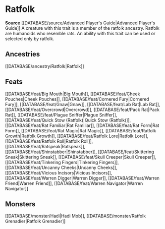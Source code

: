 ﻿---
id: '234'
name: Ratfolk
rarity: Common
source: '[[DATABASE/source/Advanced Player''s Guide|Advanced Player''s Guide]]'
trait:
- Ratfolk
type: Trait

---
# Ratfolk

**Source** [[DATABASE/source/Advanced Player's Guide|Advanced Player's Guide]] 
A creature with this trait is a member of the ratfolk ancestry. Ratfolk are humanoids who resemble rats. An ability with this trait can be used or selected only by ratfolk.

## Ancestries

[[DATABASE/ancestry/Ratfolk|Ratfolk]]

## Feats

[[DATABASE/feat/Big Mouth|Big Mouth]], [[DATABASE/feat/Cheek Pouches|Cheek Pouches]], [[DATABASE/feat/Cornered Fury|Cornered Fury]], [[DATABASE/feat/Gnaw|Gnaw]], [[DATABASE/feat/Lab Rat|Lab Rat]], [[DATABASE/feat/Overcrowd|Overcrowd]], [[DATABASE/feat/Pack Rat|Pack Rat]], [[DATABASE/feat/Plague Sniffer|Plague Sniffer]], [[DATABASE/feat/Quick Stow (Ratfolk)|Quick Stow (Ratfolk)]], [[DATABASE/feat/Rat Familiar|Rat Familiar]], [[DATABASE/feat/Rat Form|Rat Form]], [[DATABASE/feat/Rat Magic|Rat Magic]], [[DATABASE/feat/Ratfolk Growth|Ratfolk Growth]], [[DATABASE/feat/Ratfolk Lore|Ratfolk Lore]], [[DATABASE/feat/Ratfolk Roll|Ratfolk Roll]], [[DATABASE/feat/Ratspeak|Ratspeak]], [[DATABASE/feat/Shinstabber|Shinstabber]], [[DATABASE/feat/Skittering Sneak|Skittering Sneak]], [[DATABASE/feat/Skull Creeper|Skull Creeper]], [[DATABASE/feat/Tinkering Fingers|Tinkering Fingers]], [[DATABASE/feat/Uncanny Cheeks|Uncanny Cheeks]], [[DATABASE/feat/Vicious Incisors|Vicious Incisors]], [[DATABASE/feat/Warren Digger|Warren Digger]], [[DATABASE/feat/Warren Friend|Warren Friend]], [[DATABASE/feat/Warren Navigator|Warren Navigator]]

## Monsters

[[DATABASE/monster/Hadi|Hadi Mob]], [[DATABASE/monster/Ratfolk Grenadier|Ratfolk Grenadier]]